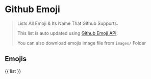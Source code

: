# Github Emoji

> Lists All Emoji & Its Name That Github Supports.
>
> This list is auto updated using [Github Emoji API](https://api.github.com/emojis).
>
> You can also download emojis image file from `images/` Folder

## Emojis
{{ list }}